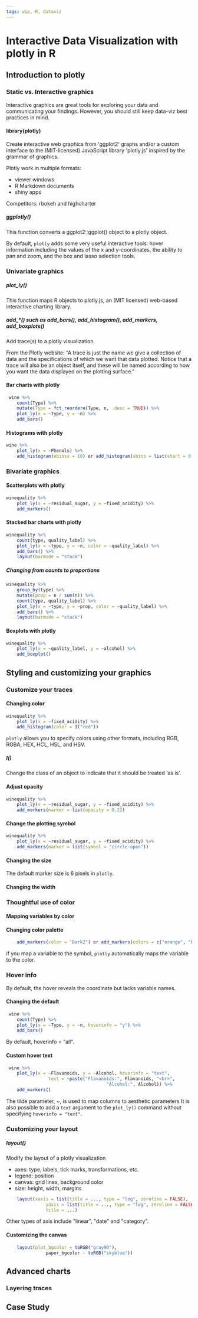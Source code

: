 ```yaml
---
tags: wip, R, dataviz
---
```


# Interactive Data Visualization with plotly in R
## Introduction to plotly
### Static vs. Interactive graphics
Interactive graphics are great tools for exploring your data and communicating your findings. However, you should still keep data-viz best practices in mind.

#### library(plotly)
Create interactive web graphics from 'ggplot2' graphs and/or a custom interface to the (MIT-licensed) JavaScript library 'plotly.js' inspired by the grammar of graphics.

Plotly work in multiple formats:
* viewer windows
* R Markdown documents
* shiny apps

Competitors: rbokeh and highcharter

##### ggplotly()
This function converts a ggplot2::ggplot() object to a plotly object.

By default, `plotly` adds some very useful interactive tools: hover information including the values of the x and y-coordinates, the ability to pan and zoom, and the box and lasso selection tools.

### Univariate graphics
##### plot_ly()
This function maps R objects to plotly.js, an (MIT licensed) web-based interactive charting library. 

##### add_*() such as add_bars(), add_histogram(), add_markers, add_boxplots()
Add trace(s) to a plotly visualization.

From the Plotly website: “A trace is just the name we give a collection of data and the specifications of which we want that data plotted. Notice that a trace will also be an object itself, and these will be named according to how you want the data displayed on the plotting surface.”

#### Bar charts with plotly
```R
 wine %>%
	count(Type) %>%
	mutate(Type = fct_reordere(Type, n, .desc = TRUE)) %>%
	plot_ly(x = ~Type, y = ~n) %>%
	add_bars()
```

#### Histograms with plotly
```R
wine %>%
	plot_ly(x = ~Phenols) %>%
	add_histogram(nbinsx = 10) or add_histogram(xbins = list(start = 0.8, end = 4, size = 0.25))
```

### Bivariate graphics
#### Scatterplots with plotly
```R
winequality %>%
	plot_ly(x = ~residual_sugar, y = ~fixed_acidity) %>%
	add_markers()
```

#### Stacked bar charts with plotly
```R
winequality %>%
	count(type, quality_label) %>%
	plot_ly(x = ~type, y = ~n, color = ~quality_label) %>%
	add_bars() %>%
	layout(barmode = "stack")
```

##### Changing from counts to proportions
```R
winequality %>%
	group_by(type) %>%
	mutate(prop = n / sum(n)) %>%
	count(type, quality_label) %>%
	plot_ly(x = ~type, y = ~prop, color = ~quality_label) %>%
	add_bars() %>%
	layout(barmode = "stack")
```

#### Boxplots with plotly
```R
winequality %>%
	plot_ly(x = ~quality_label, y = ~alcohol) %>%
	add_boxplot()
```

## Styling and customizing your graphics
### Customize your traces
#### Changing color
```R
winequality %>%
	plot_ly(x = ~fixed_acidity) %>%
	add_histogram(color = I("red"))
```
`plotly` allows you to specify colors using other formats, including RGB, RGBA, HEX, HCL, HSL, and HSV.

##### I()
Change the class of an object to indicate that it should be treated ‘as is’.

#### Adjust opacity
```R
winequality %>%
	plot_ly(x = ~residual_sugar, y = ~fixed_acidity) %>%
	add_markers(marker = list(opacity = 0.2))
```

#### Change the plotting symbol
```R
winequality %>%
	plot_ly(x = ~residual_sugar, y = ~fixed_acidity) %>%
	add_markers(marker = list(symbol = "circle-open"))
```

#### Changing the size
The default marker size is 6 pixels in `plotly`.

#### Changing the width

### Thoughtful use of color
#### Mapping variables by color
#### Changing color palette
```R
	add_markers(color = "Dark2") or add_markers(colors = c("orange", "black", "skyblue"))
```

if you map a variable to the symbol, `plotly` automatically maps the variable to the color.

### Hover info
By default, the hover reveals the coordinate but lacks variable names.

#### Changing the default
```R
 wine %>%
	count(Type) %>%
	plot_ly(x = ~Type, y = ~n, hoverinfo = "y") %>%
	add_bars()
```
By default, hoverinfo = "all".

#### Custom hover text
```R
 wine %>%
	plot_ly(x = ~Flavanoids, y = ~Alcohol, hoverinfo = "text",
		   		text = ~paste("Flavanoids:", Flavanoids, "<br>", 
					  			 	  "Alcohol:", Alcohol)) %>%
	add_markers()
```
The tilde parameter, ~, is used to map columns to aesthetic parameters
It is also possible to add a `text` argument to the `plot_ly()` command without specifying `hoverinfo = "text"`.

### Customizing your layout
##### layout()
Modify the layout of a plotly visualization
* axes: type, labels, tick marks, transformations, etc.
* legend: position
* canvas: grid lines, background color
* size: height, width, margins

```R
	layout(xaxis = list(title = ..., type = "log", zeroline = FALSE),
		       yaxis = list(title = ..., type = "log", zeroline = FALSE, showgrid = FALSE),
		   	   title = ...)
```
Other types of axis include "linear", "date" and "category".

#### Customizing the canvas
```R
	layout(plot_bgcolor = toRGB("gray90"),
		   	   paper_bgcolor - toRGB("skyblue"))
```

## Advanced charts
### Layering traces



## Case Study